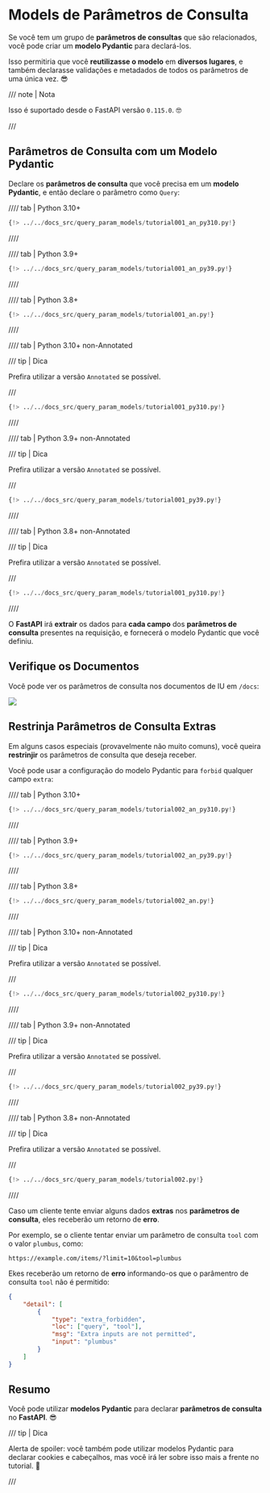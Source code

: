 # Models de Parâmetros de Consulta

Se você tem um grupo de **parâmetros de consultas** que são relacionados, você pode criar um **modelo Pydantic** para declará-los.

Isso permitiria que você **reutilizasse o modelo** em **diversos lugares**, e também declarasse validações e metadados de todos os parâmetros de uma única vez. 😎

/// note | Nota

Isso é suportado desde o FastAPI versão `0.115.0`. 🤓

///

## Parâmetros de Consulta com um Modelo Pydantic

Declare os **parâmetros de consulta** que você precisa em um **modelo Pydantic**, e então declare o parâmetro como `Query`:

//// tab | Python 3.10+

```Python hl_lines="9-13  17"
{!> ../../docs_src/query_param_models/tutorial001_an_py310.py!}
```

////

//// tab | Python 3.9+

```Python hl_lines="8-12  16"
{!> ../../docs_src/query_param_models/tutorial001_an_py39.py!}
```

////

//// tab | Python 3.8+

```Python hl_lines="10-14  18"
{!> ../../docs_src/query_param_models/tutorial001_an.py!}
```

////

//// tab | Python 3.10+ non-Annotated

/// tip | Dica

Prefira utilizar a versão `Annotated` se possível.

///

```Python hl_lines="9-13  17"
{!> ../../docs_src/query_param_models/tutorial001_py310.py!}
```

////

//// tab | Python 3.9+ non-Annotated

/// tip | Dica

Prefira utilizar a versão `Annotated` se possível.

///

```Python hl_lines="8-12 16"
{!> ../../docs_src/query_param_models/tutorial001_py39.py!}
```

////

//// tab | Python 3.8+ non-Annotated

/// tip | Dica

Prefira utilizar a versão `Annotated` se possível.

///

```Python hl_lines="9-13  17"
{!> ../../docs_src/query_param_models/tutorial001_py310.py!}
```

////

O **FastAPI** irá **extrair** os dados para **cada campo** dos **parâmetros de consulta** presentes na requisição, e fornecerá o modelo Pydantic que você definiu.


## Verifique os Documentos

Você pode ver os parâmetros de consulta nos documentos de IU em `/docs`:

<div class="screenshot">
<img src="/img/tutorial/query-param-models/image01.png">
</div>

## Restrinja Parâmetros de Consulta Extras

Em alguns casos especiais (provavelmente não muito comuns), você queira **restrinjir** os parâmetros de consulta que deseja receber.

Você pode usar a configuração do modelo Pydantic para `forbid` qualquer campo `extra`:

//// tab | Python 3.10+

```Python hl_lines="10"
{!> ../../docs_src/query_param_models/tutorial002_an_py310.py!}
```

////

//// tab | Python 3.9+

```Python hl_lines="9"
{!> ../../docs_src/query_param_models/tutorial002_an_py39.py!}
```

////

//// tab | Python 3.8+

```Python hl_lines="11"
{!> ../../docs_src/query_param_models/tutorial002_an.py!}
```

////

//// tab | Python 3.10+ non-Annotated

/// tip | Dica

Prefira utilizar a versão `Annotated` se possível.

///

```Python hl_lines="10"
{!> ../../docs_src/query_param_models/tutorial002_py310.py!}
```

////

//// tab | Python 3.9+ non-Annotated

/// tip | Dica

Prefira utilizar a versão `Annotated` se possível.

///

```Python hl_lines="9"
{!> ../../docs_src/query_param_models/tutorial002_py39.py!}
```

////

//// tab | Python 3.8+ non-Annotated

/// tip | Dica

Prefira utilizar a versão `Annotated` se possível.

///

```Python hl_lines="11"
{!> ../../docs_src/query_param_models/tutorial002.py!}
```

////

Caso um cliente tente enviar alguns dados **extras** nos **parâmetros de consulta**, eles receberão um retorno de **erro**.

Por exemplo, se o cliente tentar enviar um parâmetro de consulta `tool` com o valor `plumbus`, como:

```http
https://example.com/items/?limit=10&tool=plumbus
```

Ekes receberão um retorno de **erro** informando-os que o parâmentro de consulta `tool` não é permitido:

```json
{
    "detail": [
        {
            "type": "extra_forbidden",
            "loc": ["query", "tool"],
            "msg": "Extra inputs are not permitted",
            "input": "plumbus"
        }
    ]
}
```

## Resumo

Você pode utilizar **modelos Pydantic** para declarar **parâmetros de consulta** no **FastAPI**. 😎

/// tip | Dica

Alerta de spoiler: você também pode utilizar modelos Pydantic para declarar cookies e cabeçalhos, mas você irá ler sobre isso mais a frente no tutorial. 🤫

///

